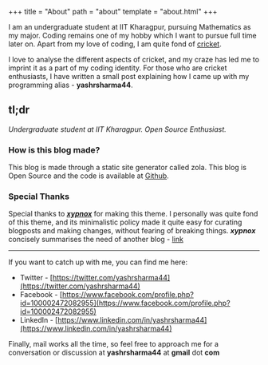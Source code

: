 +++
title = "About"
path = "about"
template = "about.html"
+++

I am an undergraduate student at IIT Kharagpur, pursuing Mathematics as my major. Coding remains one
of my hobby which I want to pursue full time later on. Apart from my love of coding, I am quite fond
of [cricket](https://en.wikipedia.org/wiki/Cricket).

I love to analyse the different aspects of cricket, and my craze has led me to imprint it as a part
of my coding identity. For those who are cricket enthusiasts, I have written a small post explaining
how I came up with my programming alias - **yashrsharma44**.

## tl;dr

_Undergraduate student at IIT Kharagpur. Open Source Enthusiast._

### How is this blog made?

This blog is made through a static site generator called zola. This blog is Open Source and the code is available at [Github](https://github.com/xypnox/blag/).

### Special Thanks

Special thanks to [_**xypnox**_](https://www.xypnox.com/) for making this theme. I personally was quite fond of this
theme, and its minimalistic policy made it quite easy for curating blogposts and making changes, without fearing
of breaking things. _**xypnox**_ concisely summarises the need of another blog - [link](https://www.xypnox.com/blag/posts/migrating-to-zola/)

---

If you want to catch up with me, you can find me here:

- Twitter - [https://twitter.com/yashrsharma44](https://twitter.com/yashrsharma44)
- Facebook - [https://www.facebook.com/profile.php?id=100002472082955](https://www.facebook.com/profile.php?id=100002472082955)
- LinkedIn - [https://www.linkedin.com/in/yashrsharma44](https://www.linkedin.com/in/yashrsharma44)

Finally, mail works all the time, so feel free to approach me for a conversation or discussion at
**yashrsharma44** at **gmail** dot **com**
